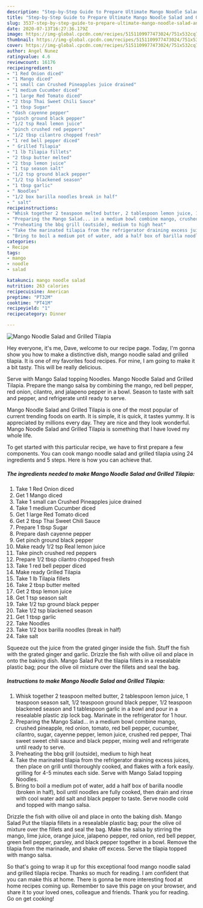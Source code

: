 ```yaml
---
description: "Step-by-Step Guide to Prepare Ultimate Mango Noodle Salad and Grilled Tilapia"
title: "Step-by-Step Guide to Prepare Ultimate Mango Noodle Salad and Grilled Tilapia"
slug: 3537-step-by-step-guide-to-prepare-ultimate-mango-noodle-salad-and-grilled-tilapia
date: 2020-07-13T16:27:36.179Z
image: https://img-global.cpcdn.com/recipes/5151109977473024/751x532cq70/mango-noodle-salad-and-grilled-tilapia-recipe-main-photo.jpg
thumbnail: https://img-global.cpcdn.com/recipes/5151109977473024/751x532cq70/mango-noodle-salad-and-grilled-tilapia-recipe-main-photo.jpg
cover: https://img-global.cpcdn.com/recipes/5151109977473024/751x532cq70/mango-noodle-salad-and-grilled-tilapia-recipe-main-photo.jpg
author: Angel Nunez
ratingvalue: 4.6
reviewcount: 16176
recipeingredient:
- "1 Red Onion diced"
- "1 Mango diced"
- "1 small can Crushed Pineapples juice drained"
- "1 medium Cucumber diced"
- "1 large Red Tomato diced"
- "2 tbsp Thai Sweet Chili Sauce"
- "1 tbsp Sugar"
- "dash cayenne pepper"
- "pinch ground black pepper"
- "1/2 tsp Real lemon juice"
- "pinch crushed red peppers"
- "1/2 tbsp cilantro chopped fresh"
- "1 red bell pepper diced"
- " Grilled Tilapia"
- "1 lb Tilapia fillets"
- "2 tbsp butter melted"
- "2 tbsp lemon juice"
- "1 tsp season salt"
- "1/2 tsp ground black pepper"
- "1/2 tsp blackened season"
- "1 tbsp garlic"
- " Noodles"
- "1/2 box barilla noodles break in half"
- " salt"
recipeinstructions:
- "Whisk together 2 teaspoon melted butter, 2 tablespoon lemon juice, 1 teaspoon season salt, 1/2 teaspoon ground black pepper, 1/2 teaspoon blackened season and 1 tablespoon garlic in a bowl and pour in a resealable  plastic zip lock bag. Marinate in the refrigerator for 1 hour."
- "Preparing the Mango Salad... in a medium bowl combine mango, crushed pineapple, red onion, tomato, red bell pepper, cucumber, cilantro, sugar, cayenne pepper, lemon juice, crushed red pepper, Thai sweet sweet chili sauce and black pepper, mixing well and refrigerate until ready to serve."
- "Preheating the bbq grill (outside), medium to high heat"
- "Take the marinated tilapia from the refrigerator draining excess juices, then place on grill until thoroughly cooked, and flakes with a fork easily. grilling for 4-5 minutes each side. Serve with Mango Salad topping Noodles."
- "Bring to boil a medium pot of water, add a half box of barilla noodle (broken in half), boil until noodles are fully cooked, then drain and rinse with cool water add salt and black pepper to taste. Serve noodle cold and topped with mango salsa."
categories:
- Recipe
tags:
- mango
- noodle
- salad

katakunci: mango noodle salad 
nutrition: 263 calories
recipecuisine: American
preptime: "PT32M"
cooktime: "PT41M"
recipeyield: "1"
recipecategory: Dinner

---
```



![Mango Noodle Salad and Grilled Tilapia](https://img-global.cpcdn.com/recipes/5151109977473024/751x532cq70/mango-noodle-salad-and-grilled-tilapia-recipe-main-photo.jpg)

Hey everyone, it's me, Dave, welcome to our recipe page. Today, I'm gonna show you how to make a distinctive dish, mango noodle salad and grilled tilapia. It is one of my favorites food recipes. For mine, I am going to make it a bit tasty. This will be really delicious.

Serve with Mango Salad topping Noodles. Mango Noodle Salad and Grilled Tilapia. Prepare the mango salsa by combining the mango, red bell pepper, red onion, cilantro, and jalapeno pepper in a bowl. Season to taste with salt and pepper, and refrigerate until ready to serve.

Mango Noodle Salad and Grilled Tilapia is one of the most popular of current trending foods on earth. It is simple, it is quick, it tastes yummy. It is appreciated by millions every day. They are nice and they look wonderful. Mango Noodle Salad and Grilled Tilapia is something that I have loved my whole life.


To get started with this particular recipe, we have to first prepare a few components. You can cook mango noodle salad and grilled tilapia using 24 ingredients and 5 steps. Here is how you can achieve that.

<!--inarticleads1-->

##### The ingredients needed to make Mango Noodle Salad and Grilled Tilapia:

1. Take 1 Red Onion diced
1. Get 1 Mango diced
1. Take 1 small can Crushed Pineapples juice drained
1. Take 1 medium Cucumber diced
1. Get 1 large Red Tomato diced
1. Get 2 tbsp Thai Sweet Chili Sauce
1. Prepare 1 tbsp Sugar
1. Prepare dash cayenne pepper
1. Get pinch ground black pepper
1. Make ready 1/2 tsp Real lemon juice
1. Take pinch crushed red peppers
1. Prepare 1/2 tbsp cilantro chopped fresh
1. Take 1 red bell pepper diced
1. Make ready  Grilled Tilapia
1. Take 1 lb Tilapia fillets
1. Take 2 tbsp butter melted
1. Get 2 tbsp lemon juice
1. Get 1 tsp season salt
1. Take 1/2 tsp ground black pepper
1. Take 1/2 tsp blackened season
1. Get 1 tbsp garlic
1. Take  Noodles
1. Take 1/2 box barilla noodles (break in half)
1. Take  salt


Squeeze out the juice from the grated ginger inside the fish. Stuff the fish with the grated ginger and garlic. Drizzle the fish with oilive oil and place in onto the baking dish. Mango Salad Put the tilapia fillets in a resealable plastic bag; pour the olive oil mixture over the fillets and seal the bag. 

<!--inarticleads2-->

##### Instructions to make Mango Noodle Salad and Grilled Tilapia:

1. Whisk together 2 teaspoon melted butter, 2 tablespoon lemon juice, 1 teaspoon season salt, 1/2 teaspoon ground black pepper, 1/2 teaspoon blackened season and 1 tablespoon garlic in a bowl and pour in a resealable  plastic zip lock bag. Marinate in the refrigerator for 1 hour.
1. Preparing the Mango Salad... in a medium bowl combine mango, crushed pineapple, red onion, tomato, red bell pepper, cucumber, cilantro, sugar, cayenne pepper, lemon juice, crushed red pepper, Thai sweet sweet chili sauce and black pepper, mixing well and refrigerate until ready to serve.
1. Preheating the bbq grill (outside), medium to high heat
1. Take the marinated tilapia from the refrigerator draining excess juices, then place on grill until thoroughly cooked, and flakes with a fork easily. grilling for 4-5 minutes each side. Serve with Mango Salad topping Noodles.
1. Bring to boil a medium pot of water, add a half box of barilla noodle (broken in half), boil until noodles are fully cooked, then drain and rinse with cool water add salt and black pepper to taste. Serve noodle cold and topped with mango salsa.


Drizzle the fish with oilive oil and place in onto the baking dish. Mango Salad Put the tilapia fillets in a resealable plastic bag; pour the olive oil mixture over the fillets and seal the bag. Make the salsa by stirring the mango, lime juice, orange juice, jalapeno pepper, red onion, red bell pepper, green bell pepper, parsley, and black pepper together in a bowl. Remove the tilapia from the marinade, and shake off excess. Serve the tilapia topped with mango salsa. 

So that's going to wrap it up for this exceptional food mango noodle salad and grilled tilapia recipe. Thanks so much for reading. I am confident that you can make this at home. There is gonna be more interesting food at home recipes coming up. Remember to save this page on your browser, and share it to your loved ones, colleague and friends. Thank you for reading. Go on get cooking!
